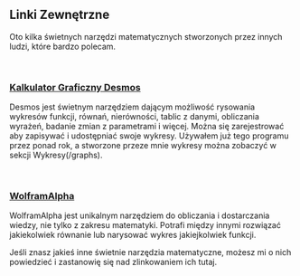 ## Linki Zewnętrzne

Oto kilka świetnych narzędzi matematycznych stworzonych przez innych ludzi, które bardzo polecam.

<br/>

[<MdImage img="desmos-icon.png" alt="Desmos"></MdImage>](https://desmos.com/calculator)

### [Kalkulator Graficzny Desmos](https://desmos.com/calculator)

Desmos jest świetnym narzędziem dającym możliwość rysowania wykresów funkcji, równań, nierówności, tablic z danymi, obliczania wyrażeń, badanie zmian z parametrami i więcej. Można się zarejestrować aby zapisywać i udostępniać swoje wykresy. Używałem już tego programu przez ponad rok, a stworzone przeze mnie wykresy można zobaczyć w sekcji Wykresy(/graphs).

<br/>

[<MdImage img="wolframalpha-icon.png" alt="Desmos" width="256" height="125"></MdImage>](https://www.wolframalpha.com/)

### [WolframAlpha](https://www.wolframalpha.com/)

WolframAlpha jest unikalnym narzędziem do obliczania i dostarczania wiedzy, nie tylko z zakresu matematyki. Potrafi między innymi rozwiązać jakiekolwiek równanie lub narysować wykres jakiejkolwiek funkcji.

Jeśli znasz jakieś inne świetnie narzędzia matematyczne, możesz mi o nich powiedzieć i zastanowię się nad zlinkowaniem ich tutaj.